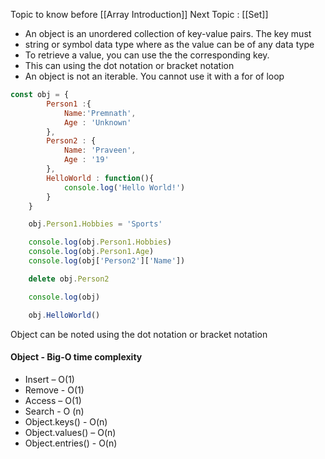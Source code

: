Topic to know before [[Array Introduction]]
Next Topic : [[Set]]

- An object is an unordered collection of key-value pairs. The key must
- string or symbol data type where as the value can be of any data type
- To retrieve a value, you can use the the corresponding key.
- This can using the dot notation or bracket notation
- An object is not an iterable. You cannot use it with a for of loop

```js
const obj = {
        Person1 :{
            Name:'Premnath',
            Age : 'Unknown'
        },
        Person2 : {
            Name: 'Praveen',
            Age : '19'
        },
        HelloWorld : function(){
            console.log('Hello World!')
        }
    }

    obj.Person1.Hobbies = 'Sports'

    console.log(obj.Person1.Hobbies)
    console.log(obj.Person1.Age)
    console.log(obj['Person2']['Name'])

    delete obj.Person2

    console.log(obj)

    obj.HelloWorld()
```

Object can be noted using the dot notation or bracket notation


#### Object - Big-O time complexity
- Insert – O(1)
- Remove - O(1)
- Access – O(1)
- Search - O (n)
- Object.keys() - O(n)
- Object.values() – O(n)
- Object.entries() - O(n)
